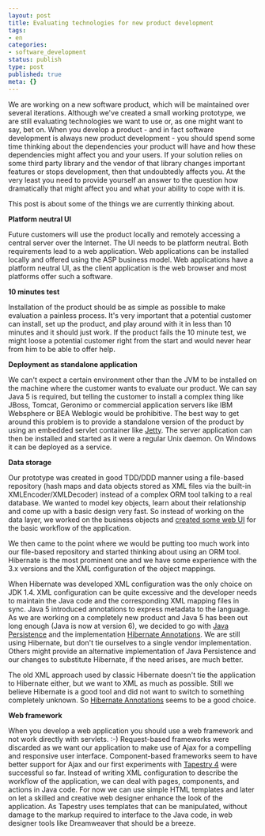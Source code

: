 ```yaml
---
layout: post
title: Evaluating technologies for new product development
tags:
- en
categories:
- software_development
status: publish
type: post
published: true
meta: {}
---
```

<p>We are working on a new software product, which will be maintained over several iterations. Although we've created a small working prototype, we are still evaluating technologies we want to use or, as one might want to say, bet on. When you develop a product - and in fact software development is always new product development - you should spend some time thinking about the dependencies your product will have and how these dependencies might affect you and your users. If your solution relies on some third party library and the vendor of that library changes important features or stops development, then that undoubtedly affects you. At the very least you need to provide yourself an answer to the question how dramatically that might affect you and what your ability to cope with it is.</p>

<p>This post is about some of the things we are currently thinking about.</p>

<p><strong>Platform neutral UI</strong></p>

<p>Future customers will use the product locally and remotely accessing a central server over the Internet. The UI needs to be platform neutral. Both requirements lead to a web application. Web applications can be installed locally and offered using the ASP business model. Web applications have a platform neutral UI, as the client application is the web browser and most platforms offer such a software.</p>

<p><strong>10 minutes test</strong></p>

<p>Installation of the product should be as simple as possible to make evaluation a painless process. It's very important that a potential customer can install, set up the product, and play around with it in less than 10 minutes and it should just work. If the product fails the 10 minute test, we might loose a potential customer right from the start and would never hear from him to be able to offer help.</p>

<p><strong>Deployment as standalone application</strong></p>

<p>We can't expect a certain environment other than the JVM to be installed on the machine where the customer wants to evaluate our product. We can say Java 5 is required, but telling the customer to install a complex thing like JBoss, Tomcat, Geronimo or commercial application servers like IBM Websphere or BEA Weblogic would be prohibitive. The best way to get around this problem is to provide a standalone version of the product by using an embedded servlet container like <a href="http://jetty.mortbay.com/">Jetty</a>. The server application can then be installed and started as it were a regular Unix daemon. On Windows it can be deployed as a service.</p>

<p><strong>Data storage</strong></p>

<p>Our prototype was created in good TDD/DDD manner using a file-based repository (hash maps and data objects stored as XML files via the built-in XMLEncoder/XMLDecoder) instead of a complex ORM tool talking to a real database. We wanted to model key objects, learn about their relationship and come up with a basic design very fast. So instead of working on the data layer, we worked on the business objects and <a href="/2007/03/04/1173040249999.html">created some web UI</a> for the basic workflow of the application.</p>

<p>We then came to the point where we would be putting too much work into our file-based repository and started thinking about using an ORM tool. Hibernate is the most prominent one and we have some experience with the 3.x versions and the XML configuration of the object mappings.</p>

<p>When Hibernate was developed XML configuration was the only choice on JDK 1.4. XML configuration can be quite excessive and the developer needs to maintain the Java code and the corresponding XML mapping files in sync. Java 5 introduced annotations to express metadata to the language. As we are working on a completely new product and Java 5 has been out long enough (Java is now at version 6), we decided to go with <a href="http://java.sun.com/javaee/technologies/entapps/persistence.jsp">Java Persistence</a> and the implementation <a href="/2007/03/08/1173410671927.html">Hibernate Annotations</a>. We are still using Hibernate, but don't tie ourselves to a single vendor implementation. Others might provide an alternative implementation of Java Persistence and our changes to substitute Hibernate, if the need arises, are much better.</p>

<p>The old XML approach used by classic Hibernate doesn't tie the application to Hibernate either, but we want to XML as much as possible. Still we believe Hibernate is a good tool and did not want to switch to something completely unknown. So <a href="http://annotations.hibernate.org/">Hibernate Annotations</a> seems to be a good choice.</p>

<p><strong>Web framework</strong></p>

<p>When you develop a web application you should use a web framework and not work directly with servlets. :-) Request-based frameworks were discarded as we want our application to make use of Ajax for a compelling and responsive user interface. Component-based frameworks seem to have better support for Ajax and our first experiments with <a href="/2007/03/04/1173040249999.html">Tapestry 4</a> were successful so far. Instead of writing XML configuration to describe the workflow of the application, we can deal with pages, components, and actions in Java code. For now we can use simple HTML templates and later on let a skilled and creative web designer enhance the look of the application. As Tapestry uses templates that can be manipulated, without damage to the markup required to interface to the Java code, in web designer tools like Dreamweaver that should be a breeze.</p>

